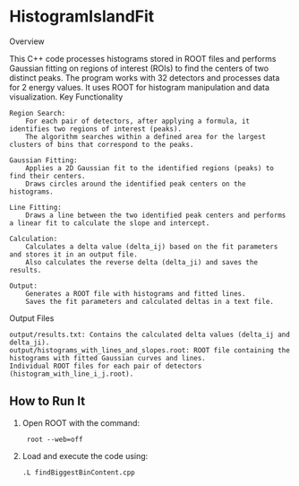 # HistogramIslandFit
Overview

This C++ code processes histograms stored in ROOT files and performs Gaussian fitting on regions of interest (ROIs) to find the centers of two distinct peaks. The program works with 32 detectors and processes data for 2 energy values. It uses ROOT for histogram manipulation and data visualization.
Key Functionality

    Region Search:
        For each pair of detectors, after applying a formula, it identifies two regions of interest (peaks).
        The algorithm searches within a defined area for the largest clusters of bins that correspond to the peaks.

    Gaussian Fitting:
        Applies a 2D Gaussian fit to the identified regions (peaks) to find their centers.
        Draws circles around the identified peak centers on the histograms.

    Line Fitting:
        Draws a line between the two identified peak centers and performs a linear fit to calculate the slope and intercept.

    Calculation:
        Calculates a delta value (delta_ij) based on the fit parameters and stores it in an output file.
        Also calculates the reverse delta (delta_ji) and saves the results.

    Output:
        Generates a ROOT file with histograms and fitted lines.
        Saves the fit parameters and calculated deltas in a text file.

Output Files

    output/results.txt: Contains the calculated delta values (delta_ij and delta_ji).
    output/histograms_with_lines_and_slopes.root: ROOT file containing the histograms with fitted Gaussian curves and lines.
    Individual ROOT files for each pair of detectors (histogram_with_line_i_j.root).

## How to Run It

1. Open ROOT with the command:
   
        root --web=off
 
2. Load and execute the code using:

       .L findBiggestBinContent.cpp
       
